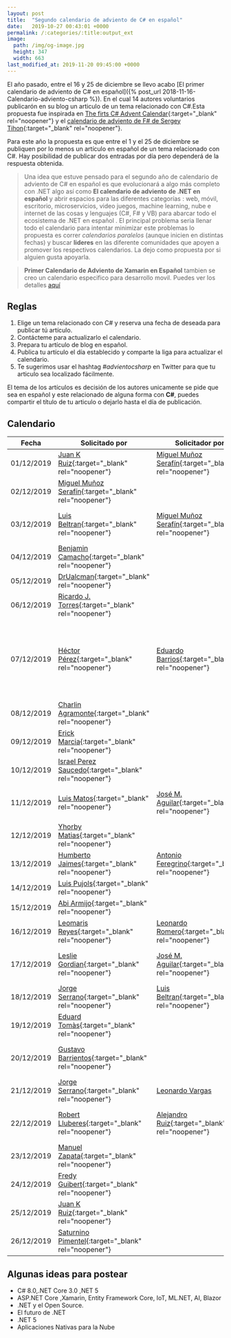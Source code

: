 ```yaml
---
layout: post
title:  "Segundo calendario de adviento de C# en español"
date:   2019-10-27 00:43:01 +0000
permalink: /:categories/:title:output_ext
image:
  path: /img/og-image.jpg
  height: 347
  width: 663
last_modified_at: 2019-11-20 09:45:00 +0000
---
```


El año pasado, entre el 16 y 25 de diciembre se llevo acabo [El primer calendario de adviento de C# en español]({% post_url 2018-11-16-Calendario-adviento-csharp %}). En el cual 14 autores voluntarios publicarón en su blog un articulo de un tema relacionado con C#.Esta propuesta fue inspirada en [The firts C# Advent Calendar](https://crosscuttingconcerns.com/The-First-C-Advent-Calendar){:target="_blank" rel="noopener"} y el [calendario de adviento de F# de Sergey Tihon](https://sergeytihon.com/2018/10/22/f-advent-calendar-in-english-2018/){:target="_blank" rel="noopener"}.

Para este año la propuesta es que entre el 1 y el 25 de diciembre se publiquen por lo menos un artículo en español de un tema relacionado con C#. Hay posibilidad de publicar dos entradas por día pero dependerá de la respuesta obtenida.

> Una idea que estuve pensado para el segundo año de calendario de adviento de C# en español es que evolucionará a algo más completo con .NET algo así como **El calendario de adviento de .NET en español** y abrir espacios para las diferentes categorías : web, móvil, escritorio, microservicios, video juegos, machine learning, nube e internet de las cosas y lenguajes (C#, F# y VB) para abarcar todo el ecosistema de .NET en español . El principal problema seria llenar todo el calendario para intentar minimizar este problemas lo propuesta es correr _calendarios paralelos_ (aunque inicien en distintas fechas) y buscar **lideres** en las diferente comunidades que apoyen a promover los respectivos calendarios. La dejo como propuesta por si alguien gusta apoyarla.

> **Primer Calendario de Adviento de Xamarin en Español** tambien se creo un calendario especifico para desarrollo movil. Puedes ver los detalles [aquí](https://www.luisbeltran.mx/2019/11/06/primer-calendario-de-adviento-de-xamarin-en-espanol/)

## Reglas

1. Elige un tema relacionado con C# y reserva una fecha de deseada para publicar tú artículo.
2. Contácteme para actualizarlo el calendario.
3. Prepara tu artículo de blog en español.
4. Publica tu artículo el día establecido y comparte la liga para actualizar el calendario.
5. Te sugerimos usar el hashtag _#advientocsharp_ en Twitter para que tu articulo sea localizado fácilmente.

El tema de los artículos es decisión de los autores unicamente se pide que sea en español y este relacionado de alguna forma con **C#**, puedes compartir el título de tu articulo o dejarlo hasta el día de publicación.

## Calendario

| Fecha         | Solicitado por| Solicitador por |   Blog 1       |  Blog 2 |
| ------------- | ------------- | -------------   |----------------|---------|
|01/12/2019|[Juan K Ruiz](https://twitter.com/JuanKRuiz){:target="_blank" rel="noopener"}|[Miguel Muñoz Serafín](https://twitter.com/msmdotnet){:target="_blank" rel="noopener"}|[C# - la palabra clave volatile](https://dev.to/juankruiz/c-la-palabra-clave-volatile-2ib4)|[Control de versiones del lenguaje C# 8](https://www.youtube.com/watch?reload=9&v=iaTHd2RW7MQ)|
|02/12/2019|[Miguel Muñoz Serafín](https://twitter.com/msmdotnet){:target="_blank" rel="noopener"} | |[Miembros de Interface predeterminados](https://www.youtube.com/watch?v=INAdnkM3MP8)||
|03/12/2019|[Luis Beltran](https://twitter.com/darkicebeam){:target="_blank" rel="noopener"}|[Miguel Muñoz Serafín](https://twitter.com/msmdotnet){:target="_blank" rel="noopener"}|[Construyendo un Sistema de Recomendaciones con C# y ML .NET](https://www.luisbeltran.mx/2019/12/03/construyendo-un-sistema-de-recomendaciones-con-c-y-ml-net/)|[Miembros de Interface predeterminados - 2a Parte](https://www.youtube.com/watch?v=3t5yBzpdXn8)|
|   04/12/2019  |[Benjamin Camacho](https://twitter.com/jbenjamincc){:target="_blank" rel="noopener"}||[Introducción a ASP.NET Core Identity](https://aspnetcoremaster.com/asp-net-core-identity.html)||
|   05/12/2019  |[DrUalcman](https://twitter.com/aprenDprogramar){:target="_blank" rel="noopener"}|                 |[Uso de sesiones en Web API](https://aprende-a-programar.com/b/Uso-de-sesiones-en-WebApi/)|         |
|   06/12/2019  |[Ricardo J. Torres](https://twitter.com/richard_towers_){:target="_blank" rel="noopener"}|                 |El poder de .NET y Angular|         |
|   07/12/2019  |[Héctor Pérez](https://twitter.com/hprez){:target="_blank" rel="noopener"}|[Eduardo Barrios](https://twitter.com/BarriosdeFer){:target="_blank" rel="noopener"}|[Todo lo que debes saber sobre los Métodos en C#](https://elcamino.dev/metodos-en-c/)|[Patrón Repositorio (Repository Pattern) y Unidad de Trabajo (Unit Of Work) en ASP.NET Core WebApi 3.0](https://dev.to/ebarrioscode/patron-repositorio-repository-pattern-y-unidad-de-trabajo-unit-of-work-en-asp-net-core-webapi-3-0-5goj)|
|   08/12/2019  |[Charlin Agramonte](https://twitter.com/Chard003){:target="_blank" rel="noopener"}|                 |[Converters utils en Xamarin Forms](https://medium.com/@Chard003/converters-utils-en-xamarin-forms-c47d55e6c5e6)|         |
|   09/12/2019  |[Erick Marcia](https://twitter.com/EMarcia14){:target="_blank" rel="noopener"}|                 |                |         |
|   10/12/2019  |[Israel Perez Saucedo](https://twitter.com/pesimx87){:target="_blank" rel="noopener"}|                 |                |         |
|   11/12/2019  |[Luis Matos](https://twitter.com/luismatosluna){:target="_blank" rel="noopener"}|[José M. Aguilar](https://twitter.com/jmaguilar){:target="_blank" rel="noopener"}|                |Streaming unidireccional con GRPC en ASP.NET Core|
|   12/12/2019  |[Yhorby Matias](https://twitter.com/yhorbymatias){:target="_blank" rel="noopener"}                 |                |         |
|   13/12/2019  |[Humberto Jaimes](https://twitter.com/HJaimesDev){:target="_blank" rel="noopener"}|[Antonio Feregrino](https://twitter.com/io_exception){:target="_blank" rel="noopener"}|                |         |
|   14/12/2019  |[Luis Pujols](https://twitter.com/pujolsluis1){:target="_blank" rel="noopener"}|                 |                |         |
|   15/12/2019  |[Abi Armijo](https://twitter.com/apis3445){:target="_blank" rel="noopener"}|                 |xunit con .NET Core|         |
|   16/12/2019  |[Leomaris Reyes](https://twitter.com/LeomarisReyes11){:target="_blank" rel="noopener"}|[Leonardo Romero](https://twitter.com/micnick){:target="_blank" rel="noopener"}|                |         |
|   17/12/2019  |[Leslie Gordian](https://twitter.com/LeslieGordian17){:target="_blank" rel="noopener"}|[José M. Aguilar](https://twitter.com/jmaguilar){:target="_blank" rel="noopener"}|                |Streaming bidireccional con GRPC en ASP.NET Core|
|   18/12/2019  |[Jorge Serrano](https://twitter.com/J0rgeSerran0){:target="_blank" rel="noopener"}|[Luis Beltran](https://twitter.com/darkicebeam){:target="_blank" rel="noopener"}|                |Explorando el API de Anomaly Detector|
|   19/12/2019  |[Eduard Tomàs](https://twitter.com/eiximenis){:target="_blank" rel="noopener"}|                 |                |         |
|   20/12/2019  |[Gustavo Barrientos](https://twitter.com/tavobarrientos){:target="_blank" rel="noopener"}|                 |Entity Framework Core y si se puede algo de Azure DevOps|         |
|   21/12/2019  |[Jorge Serrano](https://twitter.com/J0rgeSerran0){:target="_blank" rel="noopener"}|[Leonardo Vargas](https://twitter.com/lvbernal)|                |         |
|   22/12/2019  |[Robert Lluberes](https://twitter.com/robertlluberes){:target="_blank" rel="noopener"}|[Alejandro Ruiz](https://twitter.com/alejandroruizva){:target="_blank" rel="noopener"}|Como registrar cada paso de tu aplicación con Log4Net|         |
|   23/12/2019  |[Manuel Zapata](https://twitter.com/ManuelZapata){:target="_blank" rel="noopener"}|                 |                |         |
|   24/12/2019  |[Fredy Guibert](https://twitter.com/fredyfx){:target="_blank" rel="noopener"}|                 |                |         |
|   25/12/2019  |[Juan K Ruiz](https://twitter.com/JuanKRuiz){:target="_blank" rel="noopener"}|                 |                |         |
|   26/12/2019  |[Saturnino Pimentel](https://twitter.com/SaturPimentel){:target="_blank" rel="noopener"}|                 |                |         |

## Algunas ideas para postear

* C# 8.0,.NET Core 3.0 ,NET 5
* ASP.NET Core ,Xamarin, Entity Framework Core, IoT, ML.NET, AI, Blazor
* .NET y el Open Source.
* El futuro de .NET
* .NET 5
* Aplicaciones Nativas para la Nube
